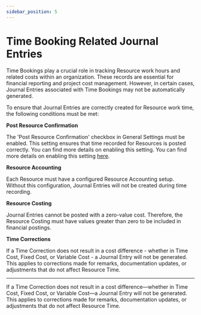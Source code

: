 ```yaml
---
sidebar_position: 5
---
```


# Time Booking Related Journal Entries

Time Bookings play a crucial role in tracking Resource work hours and related costs within an organization. These records are essential for financial reporting and project cost management. However, in certain cases, Journal Entries associated with Time Bookings may not be automatically generated.

To ensure that Journal Entries are correctly created for Resource work time, the following conditions must be met:

**Post Resource Confirmation**

The 'Post Resource Confirmation' checkbox in General Settings must be enabled. This setting ensures that time recorded for Resources is posted correctly. You can find more details on enabling this setting. You can find more details on enabling this setting [here](../../system-initialization/general-settings/costing-tab.md).

**Resource Accounting**

Each Resource must have a configured Resource Accounting setup. Without this configuration, Journal Entries will not be created during time recording.

**Resource Costing**

Journal Entries cannot be posted with a zero-value cost. Therefore, the Resource Costing must have values greater than zero to be included in financial postings.

**Time Corrections**

If a Time Correction does not result in a cost difference - whether in Time Cost, Fixed Cost, or Variable Cost - a Journal Entry will not be generated. This applies to corrections made for remarks, documentation updates, or adjustments that do not affect Resource Time.

---
If a Time Correction does not result in a cost difference—whether in Time Cost, Fixed Cost, or Variable Cost—a Journal Entry will not be generated. This applies to corrections made for remarks, documentation updates, or adjustments that do not affect Resource Time.
